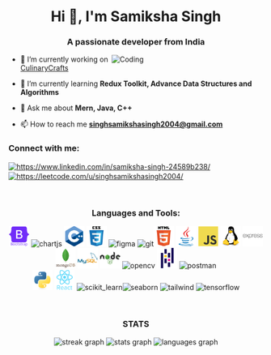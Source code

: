 
<h1 align="center">Hi 👋, I'm Samiksha Singh</h1>  
<h3 align="center">A passionate developer from India</h3>  
  


<p align="left"> <img align="right" alt="Coding" width="300" src="https://gifdb.com/images/high/pc-programming-umiko-ahagon-xl8rbijsvnnrka63.gif" /></p>



  
- 🔭 I’m currently working on [CulinaryCrafts](https://github.com/Ishaan282/CulinaryCrafts-food-app)  
  
- 🌱 I’m currently learning **Redux Toolkit, Advance Data Structures and Algorithms**  
  
- 💬 Ask me about **Mern, Java, C++**  
  
- 📫 How to reach me **singhsamikshasingh2004@gmail.com**  
  
  
<h3 align="left">Connect with me:</h3>  
<p align="left">  
<a href="https://www.linkedin.com/in/samiksha-singh-24589b238/" target="blank"><img align="center" src="https://raw.githubusercontent.com/rahuldkjain/github-profile-readme-generator/master/src/images/icons/Social/linked-in-alt.svg" alt="https://www.linkedin.com/in/samiksha-singh-24589b238/" height="30" width="40" /></a> 
<a href="https://www.leetcode.com/https://leetcode.com/u/singhsamikshasingh2004/" target="blank"><img align="center" src="https://raw.githubusercontent.com/rahuldkjain/github-profile-readme-generator/master/src/images/icons/Social/leet-code.svg" alt="https://leetcode.com/u/singhsamikshasingh2004/" height="30" width="40" /></a>  

</p>
<br>
  
<h3 align="center">Languages and Tools:</h3>  
<p align="center"> 
<img src="https://raw.githubusercontent.com/devicons/devicon/master/icons/bootstrap/bootstrap-plain-wordmark.svg" alt="bootstrap" width="40" height="40"/>   <img src="https://www.chartjs.org/media/logo-title.svg" alt="chartjs" width="40" height="40"/> <img src="https://raw.githubusercontent.com/devicons/devicon/master/icons/cplusplus/cplusplus-original.svg" alt="cplusplus" width="40" height="40"/> <img src="https://raw.githubusercontent.com/devicons/devicon/master/icons/css3/css3-original-wordmark.svg" alt="css3" width="40" height="40"/>   <img src="https://www.vectorlogo.zone/logos/figma/figma-icon.svg" alt="figma" width="40" height="40"/>  <img src="https://www.vectorlogo.zone/logos/git-scm/git-scm-icon.svg" alt="git" width="40" height="40"/><img src="https://raw.githubusercontent.com/devicons/devicon/master/icons/html5/html5-original-wordmark.svg" alt="html5" width="40" height="40"/>  <img src="https://raw.githubusercontent.com/devicons/devicon/master/icons/java/java-original.svg" alt="java" width="40" height="40"/>  <img src="https://raw.githubusercontent.com/devicons/devicon/master/icons/javascript/javascript-original.svg" alt="javascript" width="40" height="40"/> <img src="https://raw.githubusercontent.com/devicons/devicon/master/icons/linux/linux-original.svg" alt="linux" width="40" height="40"/> <img src="https://raw.githubusercontent.com/devicons/devicon/master/icons/express/express-original-wordmark.svg" alt="express" width="40" height="40"/>  <img src="https://raw.githubusercontent.com/devicons/devicon/master/icons/mongodb/mongodb-original-wordmark.svg" alt="mongodb" width="40" height="40"/>  <img src="https://raw.githubusercontent.com/devicons/devicon/master/icons/mysql/mysql-original-wordmark.svg" alt="mysql" width="40" height="40"/>  <img src="https://raw.githubusercontent.com/devicons/devicon/master/icons/nodejs/nodejs-original-wordmark.svg" alt="nodejs" width="40" height="40"/> <img src="https://www.vectorlogo.zone/logos/opencv/opencv-icon.svg" alt="opencv" width="40" height="40"/> <img src="https://raw.githubusercontent.com/devicons/devicon/2ae2a900d2f041da66e950e4d48052658d850630/icons/pandas/pandas-original.svg" alt="pandas" width="40" height="40"/> <img src="https://www.vectorlogo.zone/logos/getpostman/getpostman-icon.svg" alt="postman" width="40" height="40"/> 
  <br>
  <img src="https://raw.githubusercontent.com/devicons/devicon/master/icons/python/python-original.svg" alt="python" width="40" height="40"/>  <img src="https://raw.githubusercontent.com/devicons/devicon/master/icons/react/react-original-wordmark.svg" alt="react" width="40" height="40"/> <img src="https://upload.wikimedia.org/wikipedia/commons/0/05/Scikit_learn_logo_small.svg" alt="scikit_learn" width="40" height="40"/><img src="https://seaborn.pydata.org/_images/logo-mark-lightbg.svg" alt="seaborn" width="40" height="40"/> <img src="https://www.vectorlogo.zone/logos/tailwindcss/tailwindcss-icon.svg" alt="tailwind" width="40" height="40"/> <img src="https://www.vectorlogo.zone/logos/tensorflow/tensorflow-icon.svg" alt="tensorflow" width="40" height="40"/> </p>  
  
<br>
<h3 align="center"> STATS</h3>
<div  align="center">
  <img  src="https://streak-stats.demolab.com?user=SamikshaSingh25&locale=en&mode=daily&theme=dracula&hide_border=false&border_radius=5&order=3"  height="150"  alt="streak graph" />
<img  src="https://github-readme-stats.vercel.app/api?username=SamikshaSingh25&hide_title=false&hide_rank=false&show_icons=true&include_all_commits=true&count_private=true&disable_animations=false&theme=dracula&locale=en&hide_border=false&order=1&rank_icon=github"  height="150"  alt="stats graph" />
<img  src="https://github-readme-stats.vercel.app/api/top-langs?username=SamikshaSingh25&locale=en&hide_title=false&layout=compact&card_width=320&langs_count=5&theme=dracula&hide_border=false&order=2"  height="150"  alt="languages graph" />

</div>
